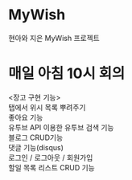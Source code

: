 # MyWish
현아와 지은 MyWish 프로젝트

# 매일 아침 10시 회의

<장고 구현 기능><br>
탭에서 위시 목록 뿌려주기<br>
좋아요 기능<br>
유투브 API 이용한 유투브 검색 기능<br>
블로그 CRUD기능<br>
댓글 기능(disqus)<br>
로그인 / 로그아웃 / 회원가입<br>
할일 목록 리스트 CRUD 기능<br>
